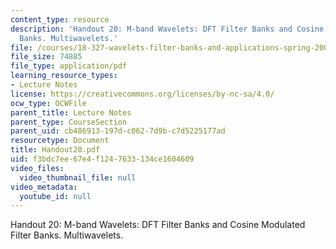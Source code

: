 ```yaml
---
content_type: resource
description: 'Handout 20: M-band Wavelets: DFT Filter Banks and Cosine Modulated Filter
  Banks. Multiwavelets.'
file: /courses/18-327-wavelets-filter-banks-and-applications-spring-2003/f3bdc7ee67e4f1247633134ce1604609_Handout20.pdf
file_size: 74885
file_type: application/pdf
learning_resource_types:
- Lecture Notes
license: https://creativecommons.org/licenses/by-nc-sa/4.0/
ocw_type: OCWFile
parent_title: Lecture Notes
parent_type: CourseSection
parent_uid: cb486913-197d-c062-7d9b-c7d5225177ad
resourcetype: Document
title: Handout20.pdf
uid: f3bdc7ee-67e4-f124-7633-134ce1604609
video_files:
  video_thumbnail_file: null
video_metadata:
  youtube_id: null
---
```

Handout 20: M-band Wavelets: DFT Filter Banks and Cosine Modulated Filter Banks. Multiwavelets.